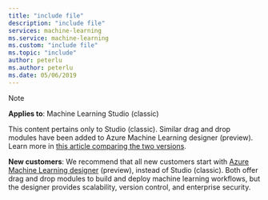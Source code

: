 ```yaml
---
title: "include file"
description: "include file"
services: machine-learning
ms.service: machine-learning
ms.custom: "include file"
ms.topic: "include"
author: peterlu
ms.author: peterlu
ms.date: 05/06/2019
---
```


> [!Note]
> **Applies to**:   Machine Learning Studio (classic)
>
> This content pertains only to Studio (classic). Similar drag and drop modules have been added to Azure Machine Learning
designer (preview). Learn more in [this article comparing the two versions](https://docs.microsoft.com/azure/machine-learning/studio/what-is-ml-studio#compare).
>
> **New customers**: We recommend that all new customers start with [Azure Machine Learning designer](https://docs.microsoft.com/azure/machine-learning/service/ui-concept-visual-interface) (preview), instead of Studio (classic). Both offer drag and drop modules to build and deploy machine learning workflows, but the designer provides scalability, version control, and enterprise security.